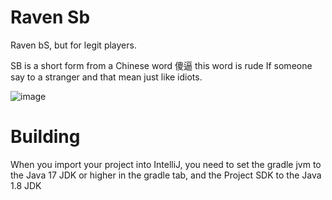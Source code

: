 # Raven Sb

Raven bS, but for legit players.

SB is a short form from a Chinese word 傻逼 this word is rude If someone say to a stranger and that mean just like idiots.

![image](https://github.com/user-attachments/assets/d2568078-6e45-46d7-8480-9f5d5eb6bc23)


# Building

When you import your project into IntelliJ, you need to set the gradle jvm to the Java 17 JDK or higher in the gradle tab, and the Project SDK to the Java 1.8 JDK